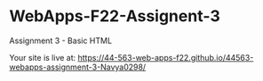 # WebApps-F22-Assignent-3
Assignment 3 - Basic HTML

Your site is live at: <https://44-563-web-apps-f22.github.io/44563-webapps-assignment-3-Navya0298/>
